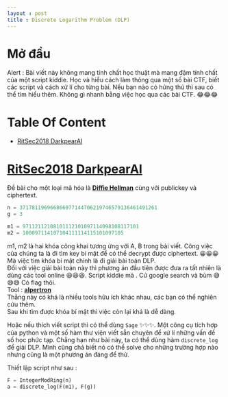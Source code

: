 ```yaml
---
layout : post 
title : Discrete Logarithm Problem (DLP)  
--- 
```


# Mở đầu  
Alert : Bài viết này không mang tính chất học thuật mà mang đậm tính chất của một script kiddie. Học và hiểu cách làm thông qua một số bài CTF, biết các script và cách xử lí cho từng bài. Nếu bạn nào có hứng thú thì sau có thể tìm hiểu thêm. Không gì nhanh bằng việc học qua các bài CTF. 😂😂😂  

# Table Of Content  
 - [RitSec2018 DarkpearAI](#wu1) 

<a name="wu1">
</a>

# [RitSec2018 DarkpearAI](https://github.com/aadityapurani/My-CTF-Solutions/tree/master/ritsec-2018/DarkpearAI)  

Đề bài cho một loại mã hóa là [**Diffie Hellman**](https://vi.wikipedia.org/wiki/Trao_%C4%91%E1%BB%95i_kh%C3%B3a_Diffie-Hellman) cùng với publickey và ciphertext.  

```python
n = 371781196966866977144706219746579136461491261
g = 3

m1 = 97112112108101112101097114098108117101
m2 = 100097114107104111114115101097105
``` 
m1, m2 là hai khóa công khai tương ứng với A, B trong bài viết. Công việc của chúng ta là đi tìm key bí mật để có thể decrypt được ciphertext. 😀😀😀 Mà việc tìm khóa bí mật chính là đi giải bài toán DLP.   
Đối với việc giải bài toán này thì phương án đầu tiên được đưa ra tất nhiên là dùng các tool online 😆😆😆. Script kiddie mà . Cứ google search và bùm 😅😅😅 Có flag thôi.  
Tool : [**alpertron**](https://www.alpertron.com.ar/DILOG.HTM)  
Thằng này có khá là nhiều tools hữu ích khác nhau, các bạn có thể nghiên cứu thêm.  
Sau khi tìm được khóa bí mật thì việc còn lại khá là dễ dàng.  

Hoặc nếu thích viết script thì có thể dùng ```Sage``` ✨✨✨. Một công cụ tích hợp của python và một số hàm thư viện viết sẵn chuyên để xử lí những vấn đề số học phức tạp. Chẳng hạn như bài này, ta có thể dùng hàm ```discrete_log``` để giải DLP. Mình cũng chả biết nó có thể solve cho những trường hợp nào nhưng cũng là một phương án đáng để thử.  

Thiết lập script như sau :  

```python 
F = IntegerModRing(n)             
a = discrete_log(F(m1), F(g))
```





